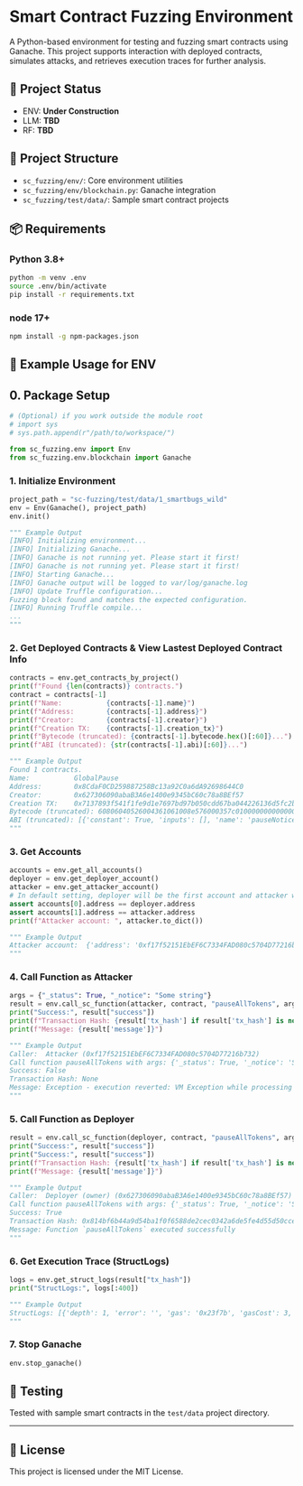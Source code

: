 # Smart Contract Fuzzing Environment

A Python-based environment for testing and fuzzing smart contracts using Ganache. This project supports interaction with deployed contracts, simulates attacks, and retrieves execution traces for further analysis.

## 🔧 Project Status

- ENV: **Under Construction**
- LLM: **TBD**
- RF: **TBD**

## 📁 Project Structure

- `sc_fuzzing/env/`: Core environment utilities
- `sc_fuzzing/env/blockchain.py`: Ganache integration
- `sc_fuzzing/test/data/`: Sample smart contract projects

## 📦 Requirements

### Python 3.8+

```bash
python -m venv .env
source .env/bin/activate
pip install -r requirements.txt
```

### node 17+

```bash
npm install -g npm-packages.json
```

## 🚀 Example Usage for ENV

## 0. Package Setup

```python
# (Optional) if you work outside the module root
# import sys
# sys.path.append(r"/path/to/workspace/")

from sc_fuzzing.env import Env
from sc_fuzzing.env.blockchain import Ganache
```

### 1. Initialize Environment

```python
project_path = "sc-fuzzing/test/data/1_smartbugs_wild"
env = Env(Ganache(), project_path)
env.init()

""" Example Output
[INFO] Initializing environment...
[INFO] Initializing Ganache...
[INFO] Ganache is not running yet. Please start it first!
[INFO] Ganache is not running yet. Please start it first!
[INFO] Starting Ganache...
[INFO] Ganache output will be logged to var/log/ganache.log
[INFO] Update Truffle configuration...
Fuzzing block found and matches the expected configuration.
[INFO] Running Truffle compile...
...
"""
```

### 2. Get Deployed Contracts & View Lastest Deployed Contract Info

```python
contracts = env.get_contracts_by_project()
print(f"Found {len(contracts)} contracts.")
contract = contracts[-1]
print(f"Name:           {contracts[-1].name}")
print(f"Address:        {contracts[-1].address}")
print(f"Creator:        {contracts[-1].creator}")
print(f"Creation TX:    {contracts[-1].creation_tx}")
print(f"Bytecode (truncated): {contracts[-1].bytecode.hex()[:60]}...")
print(f"ABI (truncated): {str(contracts[-1].abi)[:60]}...")

""" Example Output
Found 1 contracts.
Name:           GlobalPause
Address:        0x8CdaF0CD259887258Bc13a92C0a6dA92698644C0
Creator:        0x627306090abaB3A6e1400e9345bC60c78a8BEf57
Creation TX:    0x7137893f541f1fe9d1e7697bd97b050cdd67ba044226136d5fc2b69447fd3510
Bytecode (truncated): 60806040526004361061008e576000357c01000000000000000000000000...
ABI (truncated): [{'constant': True, 'inputs': [], 'name': 'pauseNotice', 'ou...
"""
```

### 3. Get Accounts

```python
accounts = env.get_all_accounts()
deployer = env.get_deployer_account()
attacker = env.get_attacker_account()
# In default setting, deployer will be the first account and attacker will the second account.
assert accounts[0].address == deployer.address
assert accounts[1].address == attacker.address
print(f"Attacker account: ", attacker.to_dict())

""" Example Output
Attacker account:  {'address': '0xf17f52151EbEF6C7334FAD080c5704D77216b732', 'private_key': HexBytes('0xae6ae8e5ccbfb04590405997ee2d52d2b330726137b875053c36d94e974d162f'), 'balance': 1000000000000000000000, 'nonce': 0}
"""
```

### 4. Call Function as Attacker

```python
args = {"_status": True, "_notice": "Some string"}
result = env.call_sc_function(attacker, contract, "pauseAllTokens", args)
print("Success:", result["success"])
print(f"Transaction Hash: {result['tx_hash'] if result['tx_hash'] is not None else None}")
print(f"Message: {result['message']}")

""" Example Output
Caller:  Attacker (0xf17f52151EbEF6C7334FAD080c5704D77216b732)
Call function pauseAllTokens with args: {'_status': True, '_notice': 'Some string'}
Success: False
Transaction Hash: None
Message: Exception - execution reverted: VM Exception while processing transaction: revert
"""
```

### 5. Call Function as Deployer

```python
result = env.call_sc_function(deployer, contract, "pauseAllTokens", args)
print("Success:", result["success"])
print("Success:", result["success"])
print(f"Transaction Hash: {result['tx_hash'] if result['tx_hash'] is not None else None}")
print(f"Message: {result['message']}")

""" Example Output
Caller:  Deployer (owner) (0x627306090abaB3A6e1400e9345bC60c78a8BEf57)
Call function pauseAllTokens with args: {'_status': True, '_notice': 'Some string'}
Success: True
Transaction Hash: 0x814bf6b44a9d54ba1f0f6588de2cec0342a6de5fe4d55d50cce28526599b7579
Message: Function `pauseAllTokens` executed successfully
"""
```



### 6. Get Execution Trace (StructLogs)

```python
logs = env.get_struct_logs(result["tx_hash"])
print("StructLogs:", logs[:400])

""" Example Output
StructLogs: [{'depth': 1, 'error': '', 'gas': '0x23f7b', 'gasCost': 3, 'memory': [], 'op': 'PUSH1', 'pc': 0, 'stack': [], 'storage': {}}, {'depth': 1, 'error': '', 'gas': '0x23f78', 'gasCost': 3, 'memory': [], 'op': 'PUSH1', 'pc': 2, 'stack': ['0000000000000000000000000000000000000000000000000000000000000080'], 'storage': {}}, {'depth': 1, 'error': '', 'gas': '0x23f75', 'gasCost': 12, 'memory': ['000000000000...
"""
```

### 7. Stop Ganache

```python
env.stop_ganache()
```

## 🧪 Testing

Tested with sample smart contracts in the `test/data` project directory.

---

## 📝 License

This project is licensed under the MIT License.

